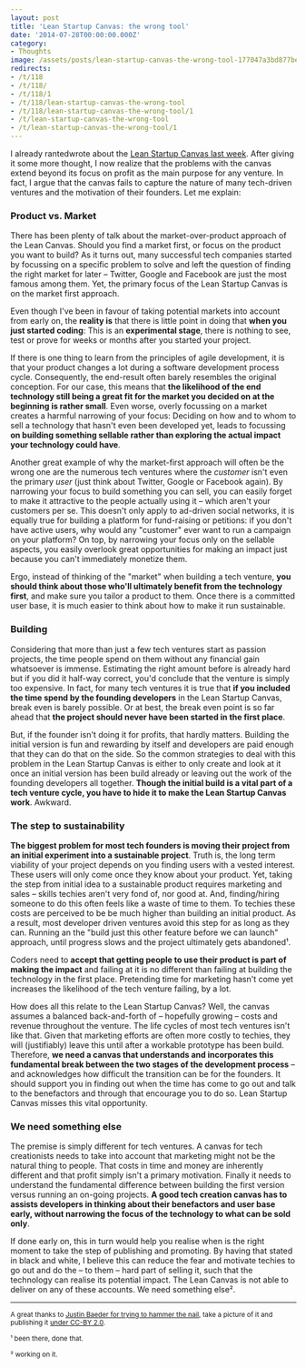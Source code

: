 ```yaml
---
layout: post
title: 'Lean Startup Canvas: the wrong tool'
date: '2014-07-28T00:00:00.000Z'
category:
- Thoughts
image: /assets/posts/lean-startup-canvas-the-wrong-tool-177047a3bd877be0d5b04b23e164dbe3b917c1b5b6.jpg
redirects:
- /t/118
- /t/118/
- /t/118/1
- /t/118/lean-startup-canvas-the-wrong-tool
- /t/118/lean-startup-canvas-the-wrong-tool/1
- /t/lean-startup-canvas-the-wrong-tool
- /t/lean-startup-canvas-the-wrong-tool/1
---
```


I already <span class="strikethrough">ranted</span>wrote about the [Lean Startup Canvas last week](/2014/07/21/warning-lean-startup-canvas-may-derail-your-tech-venture). After giving it some more thought, I now realize that the problems with the canvas extend beyond its focus on profit as the main purpose for any venture. In fact, I argue that the canvas fails to capture the nature of many tech-driven ventures and the motivation of their founders. Let me explain:

### Product vs. Market

There has been plenty of talk about the market-over-product approach of the Lean Canvas. Should you find a market first, or focus on the product you want to build? As it turns out, many successful tech companies started by focussing on a specific problem to solve and left the question of finding the right market for later – Twitter, Google and Facebook are just the most famous among them. Yet, the primary focus of the Lean Startup Canvas is on the market first approach.

Even though I've been in favour of taking potential markets into account from early on, the **reality is** that there is little point in doing that **when you just started coding**: This is an **experimental stage**, there is nothing to see, test or prove for weeks or months after you started your project.

If there is one thing to learn from the principles of agile development, it is that your product changes a lot during a software development process cycle. Consequently, the end-result often barely resembles the original conception. For our case, this means that **the likelihood of the end technology still being a great fit for the market you decided on at the beginning is rather small**. Even worse, overly focussing on a market creates a harmful narrowing of your focus: Deciding on how and to whom to sell a technology that hasn't even been developed yet, leads to focussing **on building something sellable rather than exploring the actual impact your technology could have**.

Another great example of why the market-first approach will often be the wrong one are the numerous tech ventures where the _customer_ isn't even the primary _user_ (just think about Twitter, Google or Facebook again). By narrowing your focus to build something you can sell, you can easily forget to make it attractive to the people actually using it – which aren't your customers per se. This doesn't only apply to ad-driven social networks, it is equally true for building a platform for fund-raising or petitions: if you don't have active users, why would any "customer" ever want to run a campaign on your platform? On top, by narrowing your focus only on the sellable aspects, you easily overlook great opportunities for making an impact just because you can't immediately monetize them.

Ergo, instead of thinking of the "market" when building a tech venture, **you should think about those who'll ultimately benefit from the technology first**, and make sure you tailor a product to them. Once there is a committed user base, it is much easier to think about how to make it run sustainable.

### Building

Considering that more than just a few tech ventures start as passion projects, the time people spend on them without any financial gain whatsoever is immense. Estimating the right amount before is already hard but if you did it half-way correct, you'd conclude that the venture is simply too expensive. In fact, for many tech ventures it is true that **if you included the time spend by the founding developers** in the Lean Startup Canvas, break even is barely possible. Or at best, the break even point is so far ahead that **the project should never have been started in the first place**.

But, if the founder isn't doing it for profits, that hardly matters. Building the initial version is fun and rewarding by itself and developers are paid enough that they can do that on the side. So the common strategies to deal with this problem in the Lean Startup Canvas is either to only create and look at it once an initial version has been build already or leaving out the work of the founding developers all together. **Though the initial build is a vital part of a tech venture cycle, you have to hide it to make the Lean Startup Canvas work**. Awkward.

### The step to sustainability

**The biggest problem for most tech founders is moving their project from an initial experiment into a sustainable project**. Truth is, the long term viability of your project depends on you finding users with a vested interest. These users will only come once they know about your product. Yet, taking the step from initial idea to a sustainable product requires marketing and sales – skills techies aren't very fond of, nor good at. And, finding/hiring someone to do this often feels like a waste of time to them. To techies these costs are perceived to be be much higher than building an initial product. As a result, most developer driven ventures avoid this step for as long as they can. Running an the "build just this other feature before we can launch" approach, until progress slows and the project ultimately gets abandoned¹.

Coders need to **accept that getting people to use their product is part of making the impact** and failing at it is no different than failing at building the technology in the first place. Pretending time for marketing hasn't come yet increases the likelihood of the tech venture failing, by a lot.

How does all this relate to the Lean Startup Canvas? Well, the canvas assumes a balanced back-and-forth of – hopefully growing – costs and revenue throughout the venture. The life cycles of most tech ventures isn't like that. Given that marketing efforts are often more costly to techies, they will (justifiably) leave this until after a workable prototype has been build. Therefore, **we need a canvas that understands and incorporates this fundamental break between the two stages of the development process** – and acknowledges how difficult the transition can be for the founders. It should support you in finding out when the time has come to go out and talk to the benefactors and through that encourage you to do so. Lean Startup Canvas misses this vital opportunity.

### We need something else

The premise is simply different for tech ventures. A canvas for tech creationists needs to take into account that marketing might not be the natural thing to people. That costs in time and money are inherently different and that profit simply isn't a primary motivation. Finally it needs to understand the fundamental difference between building the first version versus running an on-going projects. **A good tech creation canvas has to assists developers in thinking about their benefactors and user base early, without narrowing the focus of the technology to what can be sold only**.

If done early on, this in turn would help you realise when is the right moment to take the step of publishing and promoting. By having that stated in black and white, I believe this can reduce the fear and motivate techies to go out and do the – to them – hard part of selling it, such that the technology can realise its potential impact. The Lean Canvas is not able to deliver on any of these accounts. We need something else².

---

<small>A great thanks to [Justin Baeder for trying to hammer the nail](https://www.flickr.com/photos/justinbaeder/5317820857), take a picture of it and publishing it [under CC-BY 2.0](https://creativecommons.org/licenses/by/2.0/).</small>



<small>¹ been there, done that.</small>

<small>² working on it.</small>
